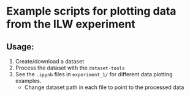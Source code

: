 # Example scripts for plotting data from the ILW experiment

## Usage:

1. Create/download a dataset
2. Process the dataset with the ``dataset-tools``
3. See the ``.ipynb`` files in ``experiment_1/`` for different data plotting examples.
   - Change dataset path in each file to point to the processed data